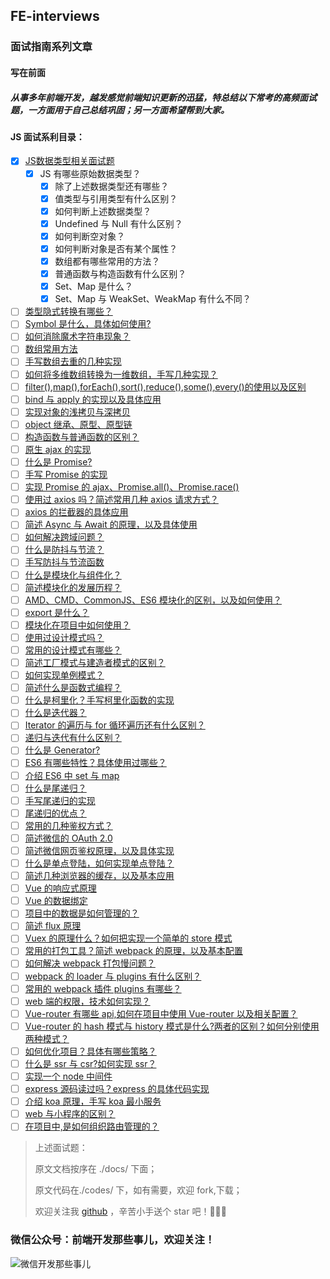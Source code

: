 ## FE-interviews

### 面试指南系列文章

#### 写在前面

##### 从事多年前端开发，越发感觉前端知识更新的迅猛，特总结以下常考的高频面试题，一方面用于自己总结巩固；另一方面希望帮到大家。

#### JS 面试系利目录：

- [x] [JS数据类型相关面试题](./docs/1.md)
  - [x] JS 有哪些原始数据类型？
	- [x] 除了上述数据类型还有哪些？
	- [x] 值类型与引用类型有什么区别？
	- [x] 如何判断上述数据类型？
	- [x] Undefined 与 Null 有什么区别？
	- [x] 如何判断空对象？
	- [x] 如何判断对象是否有某个属性？
	- [x] 数组都有哪些常用的方法？
	- [x] 普通函数与构造函数有什么区别？
	- [x]  Set、Map 是什么？
	- [x] Set、Map 与 WeakSet、WeakMap 有什么不同？
- [ ] [类型隐式转换有哪些？](./docs/2.md)
- [ ] [Symbol 是什么，具体如何使用?](./docs/3.md)
- [ ] [如何消除魔术字符串现象？](./docs/4.md)
- [ ] [数组常用方法](./docs/5.md)
- [ ] [手写数组去重的几种实现](./docs/6.md)
- [ ] [如何将多维数组转换为一维数组，手写几种实现？](./docs/7.md)
- [ ] [filter(),map(),forEach(),sort(),reduce(),some(),every()的使用以及区别](./docs/8.md)
- [ ] [bind 与 apply 的实现以及具体应用](./docs/9.md)
- [ ] [实现对象的浅拷贝与深拷贝](./docs/10.md)
- [ ] [object 继承、原型、原型链](./docs/fe-interview2/11.md)
- [ ] [构造函数与普通函数的区别？](./docs/12.md)
- [ ] [原生 ajax 的实现](./docs/13.md)
- [ ] [什么是 Promise?](./docs/14.md)
- [ ] [手写 Promise 的实现](./docs/15.md)
- [ ] [实现 Promise 的 ajax、Promise.all()、Promise.race()](./docs/16.md)
- [ ] [使用过 axios 吗？简述常用几种 axios 请求方式？](./docs/17.md)
- [ ] [axios 的拦截器的具体应用](./docs/18.md)
- [ ] [简述 Async 与 Await 的原理，以及具体使用](./docs/19.md)
- [ ] [如何解决跨域问题？](./docs/20.md)
- [ ] [什么是防抖与节流？](./docs/21.md)
- [ ] [手写防抖与节流函数](./docs/22.md)
- [ ] [什么是模块化与组件化？](./docs/23.md)
- [ ] [简述模块化的发展历程？](./docs/24.md)
- [ ] [AMD、CMD、CommonJS、ES6 模块化的区别，以及如何使用？](./docs/25.md)
- [ ] [export 是什么？](./docs/26.md)
- [ ] [模块化在项目中如何使用？](./docs/27.md)
- [ ] [使用过设计模式吗？](./docs/28.md)
- [ ] [常用的设计模式有哪些？](./docs/29.md)
- [ ] [简述工厂模式与建造者模式的区别？](./docs/30.md)
- [ ] [如何实现单例模式？](./docs/31.md)
- [ ] [简述什么是函数式编程？](./docs/32.md)
- [ ] [什么是柯里化？手写柯里化函数的实现](./docs/33.md)
- [ ] [什么是迭代器？](./docs/34.md)
- [ ] [Iterator 的遍历与 for 循环遍历还有什么区别？](./docs/35.md)
- [ ] [递归与迭代有什么区别？](./docs/36.md)
- [ ] [什么是 Generator?](./docs/37.md)
- [ ] [ES6 有哪些特性？具体使用过哪些？](./docs/38.md)
- [ ] [介绍 ES6 中 set 与 map](./docs/39.md)
- [ ] [什么是尾递归？](./docs/40.md)
- [ ] [手写尾递归的实现](./docs/41.md)
- [ ] [尾递归的优点？](./docs/42.md)
- [ ] [常用的几种鉴权方式？](./docs/43.md)
- [ ] [简述微信的 OAuth 2.0](./docs/44.md)
- [ ] [简述微信网页鉴权原理，以及具体实现](./docs/45.md)
- [ ] [什么是单点登陆，如何实现单点登陆？](./docs/46.md)
- [ ] [简述几种浏览器的缓存，以及基本应用](./docs/47.md)
- [ ] [Vue 的响应式原理](./docs/48.md)
- [ ] [Vue 的数据绑定](./docs/49.md)
- [ ] [项目中的数据是如何管理的？](./docs/50.md)
- [ ] [简述 flux 原理](./docs/51.md)
- [ ] [Vuex 的原理什么？如何把实现一个简单的 store 模式](./docs/52.md)
- [ ] [常用的打包工具？简述 webpack 的原理，以及基本配置](./docs/53.md)
- [ ] [如何解决 webpack 打包慢问题？](./docs/54.md)
- [ ] [webpack 的 loader 与 plugins 有什么区别？](./docs/55.md)
- [ ] [常用的 webpack 插件 plugins 有哪些？](./docs/56.md)
- [ ] [web 端的权限，技术如何实现？](./docs/57.md)
- [ ] [Vue-router 有哪些 api,如何在项目中使用 Vue-router 以及相关配置？](./docs/58.md)
- [ ] [Vue-router 的 hash 模式与 history 模式是什么?两者的区别？如何分别使用两种模式？](./docs/59.md)
- [ ] [如何优化项目？具体有哪些策略？](./docs/60.md)
- [ ] [什么是 ssr 与 csr?如何实现 ssr？](./docs/61.md)
- [ ] [实现一个 node 中间件](./docs/62.md)
- [ ] [express 源码读过吗？express 的具体代码实现](./docs/63.md)
- [ ] [介绍 koa 原理，手写 koa 最小服务](./docs/64.md)
- [ ] [web 与小程序的区别？](./docs/65.md)
- [ ] [在项目中,是如何组织路由管理的？](./docs/66.md)

> 上述面试题：
>
> 原文文档按序在 ./docs/ 下面；
>
> 原文代码在./codes/ 下，如有需要，欢迎 fork,下载；
>
> 欢迎关注我 [github](https://github.com/wumingwei/FE-interviews) ，辛苦小手送个 star 吧！🙂😊😊

### 微信公众号：前端开发那些事儿，欢迎关注！

![微信开发那些事儿](https://s1.ax1x.com/2020/03/30/GnwTeI.gif)
